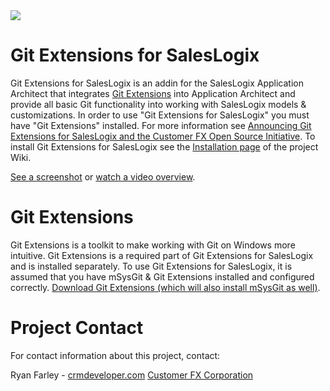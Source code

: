 <img src="http://cloud.github.com/downloads/CustomerFX/SalesLogixGitExtensions/logo.png">

<h1>Git Extensions for SalesLogix</h1>

Git Extensions for SalesLogix is an addin for the SalesLogix Application Architect that integrates <a href="http://code.google.com/p/gitextensions/" target=_blank>Git Extensions</a> into Application Architect and provide all basic Git functionality into working with SalesLogix models & customizations. In order to use "Git Extensions for SalesLogix" you must have "Git Extensions" installed. For more information see <a href="http://customerfx.com/pages/crmdeveloper/2009/10/14/announcing-git-extensions-for-saleslogix-and-the-customer-fx-open-source-initiative.aspx" target=_blank>Announcing Git Extensions for SalesLogix and the Customer FX Open Source Initiative</a>. To install Git Extensions for SalesLogix see the <a href="http://wiki.github.com/CustomerFX/SalesLogixGitExtensions/installation" target=_blank>Installation page</a> of the project Wiki. 

<a href="http://cloud.github.com/downloads/CustomerFX/SalesLogixGitExtensions/GitExtensionsForSalesLogix_CompleteWithMenu.png" target=_blank>See a screenshot</a> or <a href="http://www.screencast.com/users/RyanFarley/folders/Default/media/3e0ce61c-9c83-4539-b26e-05b2e0c4476f" target=_blank>watch a video overview</a>.

<h1>Git Extensions</h1>

Git Extensions is a toolkit to make working with Git on Windows more intuitive. Git Extensions is a required part of Git Extensions for SalesLogix and is installed separately. To use Git Extensions for SalesLogix, it is assumed that you have mSysGit & Git Extensions installed and configured correctly. <a href="http://code.google.com/p/gitextensions/" target=_blank>Download Git Extensions (which will also install mSysGit as well)</a>.

<h1>Project Contact</h1>
For contact information about this project, contact:

Ryan Farley - <a href="http://crmdeveloper.com/" target=_blank>crmdeveloper.com</a> 
<a href="http://customerfx.com/" target=_blank>Customer FX Corporation</a>

